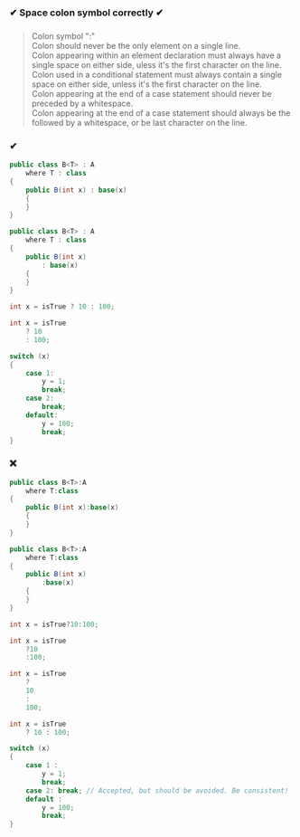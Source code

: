 ### ✔ Space colon symbol correctly ✔
###

> Colon symbol ":"  
> Colon should never be the only element on a single line.  
> Colon appearing within an element declaration must always have a single space on either side, uless it's the first character on the line.  
> Colon used in a conditional statement must always contain a single space on either side, unless it's the first character on the line.  
> Colon appearing at the end of a case statement should never be preceded by a whitespace.  
> Colon appearing at the end of a case statement should always be the followed by a whitespace, or be last character on the line.

### ✔
``` csharp
public class B<T> : A
    where T : class
{
    public B(int x) : base(x)
    {
    }
}
```
``` csharp
public class B<T> : A
    where T : class
{
    public B(int x)
        : base(x)
    {
    }
}
```
``` csharp
int x = isTrue ? 10 : 100;
```
``` csharp
int x = isTrue
    ? 10
    : 100;
```
``` csharp
switch (x)
{
    case 1:
        y = 1;
        break;
    case 2:
        break;
    default:
        y = 100;
        break;
}
```

### ❌ 
``` csharp
public class B<T>:A
    where T:class
{
    public B(int x):base(x)
    {
    }
}
```
``` csharp
public class B<T>:A
    where T:class
{
    public B(int x)
        :base(x)
    {
    }
}
```
``` csharp
int x = isTrue?10:100;
```
``` csharp
int x = isTrue
    ?10
    :100;
```
``` csharp
int x = isTrue
    ?
    10
    :
    100;
```
``` csharp
int x = isTrue
    ? 10 : 100;
```
``` csharp
switch (x)
{
    case 1 :
        y = 1;
        break;
    case 2: break; // Accepted, but should be avoided. Be consistent!
    default :
        y = 100;
        break;
}
```
